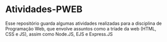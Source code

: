 # Atividades-PWEB

Esse repositório guarda algumas atividades realizadas para a disciplina de Programação Web, que envolve assuntos como a tríade da web
(HTML, CSS e JS), assim como Node.JS, EJS e Express.JS
